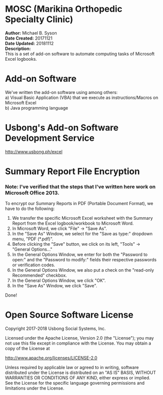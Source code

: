 # MOSC (Marikina Orthopedic Specialty Clinic)
<b>Author:</b> Michael B. Syson</br>
<b>Date Created:</b> 20171121</br>
<b>Date Updated:</b> 20181112</br>
<b>Description:</b></br>
This is a set of add-on software to automate computing tasks of Microsoft Excel logbooks.</br>

# Add-on Software
We've written the add-on software using among others:<br>
a) Visual Basic Application (VBA) that we execute as instructions/Macros on Microsoft Excel</br>
b) Java programming language

# Usbong's Add-on Software Development Service
http://www.usbong.ph/excel

# Summary Report File Encryption
### Note: I've verified that the steps that I've written here work on Microsoft Office 2013. 
To encrypt our Summary Reports in PDF (Portable Document Format), we have to do the following:</br>
1) We transfer the specific Microsoft Excel worksheet with the Summary Report from the Excel logbook/workbook to Microsoft Word.</br>
2) In Microsoft Word, we click "File" -> "Save As".</br>
3) In the "Save As" Window, we select for the "Save as type:" dropdown menu, "PDF (\*.pdf)".</br>
4) Before clicking the "Save" button, we click on its left, "Tools" -> "General Options..."</br>
5) In the General Options Window, we enter for both the "Password to open:" and the "Password to modify:" fields their respective passwords or verification codes.</br>
6) In the General Options Window, we also put a check on the "read-only Recommended" checkbox.</br>
7) In the General Options Window, we click "OK".</br>
8) In the "Save As" Window, we click "Save".</br>

Done!

# Open Source Software License
Copyright 2017-2018 Usbong Social Systems, Inc.

Licensed under the Apache License, Version 2.0 (the "License"); you may not use this file except in compliance with the License. You may obtain a copy of the License at

   http://www.apache.org/licenses/LICENSE-2.0
  
Unless required by applicable law or agreed to in writing, software distributed under the License is distributed on an "AS IS" BASIS, WITHOUT WARRANTIES OR CONDITIONS OF ANY KIND, either express or implied. See the License for the specific language governing permissions and limitations under the License.
